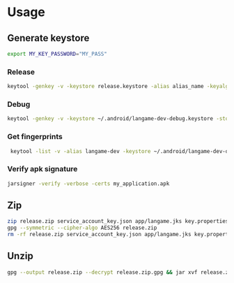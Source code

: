 
# Usage

## Generate keystore

```bash
export MY_KEY_PASSWORD="MY_PASS"
```

### Release

```bash
keytool -genkey -v -keystore release.keystore -alias alias_name -keyalg RSA -keysize 2048 -validity 10000
```

### Debug

```bash
keytool -genkey -v -keystore ~/.android/langame-dev-debug.keystore -storepass "$MY_KEY_PASSWORD" -alias langame-dev -keypass "$MY_KEY_PASSWORD" -keyalg RSA -keysize 2048 -validity 10000
```

### Get fingerprints

```bash
 keytool -list -v -alias langame-dev -keystore ~/.android/langame-dev-debug.keystore -storepass "$MY_KEY_PASSWORD" -keypass "$MY_KEY_PASSWORD"
```

### Verify apk signature

```bash
jarsigner -verify -verbose -certs my_application.apk
```

## Zip

```bash
zip release.zip service_account_key.json app/langame.jks key.properties app/google-services.json
gpg --symmetric --cipher-algo AES256 release.zip
rm -rf release.zip service_account_key.json app/langame.jks key.properties app/google-services.json
```

## Unzip

```bash
gpg --output release.zip --decrypt release.zip.gpg && jar xvf release.zip && rm -rf release.zip
```


